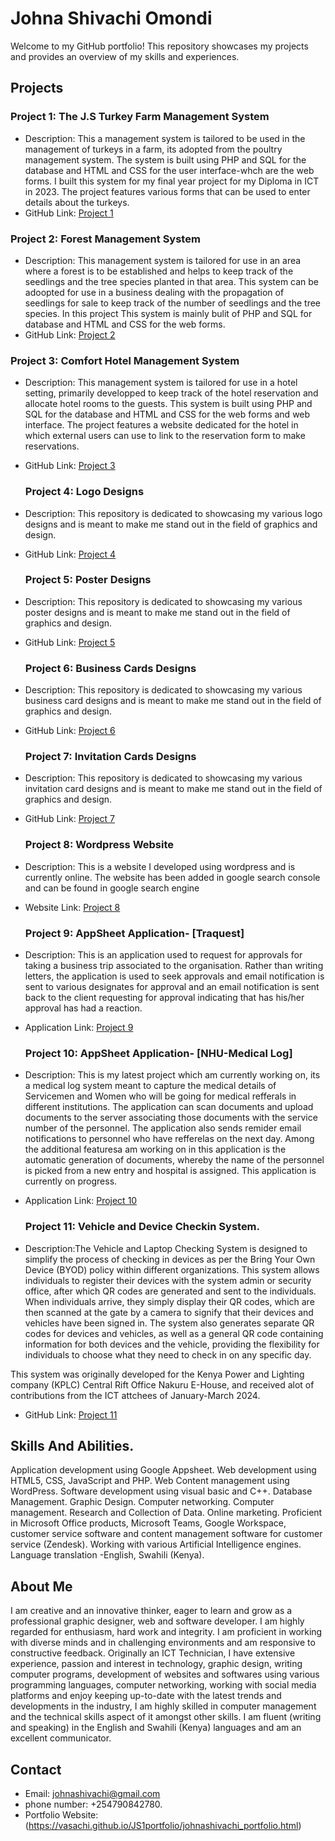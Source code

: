 # Johna Shivachi Omondi 

Welcome to my GitHub portfolio! This repository showcases my projects and provides an overview of my skills and experiences.

## Projects

### Project 1: The J.S Turkey Farm Management System
- Description: This a management system is tailored to be used in the management of turkeys in a farm, its adopted from the poultry management system.
  The system is built using PHP and SQL for the database and HTML and CSS for the user interface-whch are the web forms. I built this system for my final year
  project for my Diploma in ICT in 2023. The project features various forms that can be used to enter details about the turkeys.
- GitHub Link: [Project 1](https://github.com/vasachi/The-JS-Turkey-Farm-Management-System)

### Project 2: Forest Management System
- Description: This management system is tailored for use in an area where a forest is to be established and helps to keep track of the seedlings and the tree species planted in that
  area. This system can be adoopted for use in a business dealing with the propagation of seedlings for sale to keep track of the number of seedlings and the tree species. In this project
  This system is mainly bulit of PHP and SQL for database and HTML and CSS for the web forms. 
- GitHub Link: [Project 2](https://github.com/vasachi/forest-management-system/tree/main/forest%20mngmnt%20sytem)

### Project 3: Comfort Hotel Management System
- Description: This management system is tailored for use in a hotel setting, primarily developped to keep track of the hotel reservation and allocate hotel rooms to the
  guests. This system is built using PHP and SQL for the database and HTML and CSS for the web forms and web interface. The project features a website dedicated for the hotel
  in which external users can use to link to the reservation form to make reservations.
- GitHub Link: [Project 3](https://github.com/vasachi/comfort-hotel-management-system)

  ### Project 4: Logo Designs
- Description: This repository is dedicated to showcasing my various logo designs and is meant to make me stand out in the field of graphics and design.
- GitHub Link: [Project 4](https://github.com/vasachi/logo-designs)

  ### Project 5: Poster Designs
- Description: This repository is dedicated to showcasing my various poster designs and is meant to make me stand out in the field of graphics and design.
- GitHub Link: [Project 5](https://github.com/vasachi/Poster-Design)

  ### Project 6: Business Cards Designs
- Description: This repository is dedicated to showcasing my various business card designs and is meant to make me stand out in the field of graphics and design.
- GitHub Link: [Project 6](https://github.com/vasachi/Business-Cards)

  ### Project 7: Invitation Cards Designs
- Description: This repository is dedicated to showcasing my various invitation card designs and is meant to make me stand out in the field of graphics and design.
- GitHub Link: [Project 7](https://github.com/vasachi/Invitation-Cards)

  ### Project 8: Wordpress Website
- Description: This is a website I developed using wordpress and is currently online. The website has been added in google search console and can be found in google search engine
- Website Link: [Project 8](https://www.drugfreekenya.org)

  ### Project 9: AppSheet Application- [Traquest]
- Description: This is an application used to request for approvals for taking a business trip associated to the organisation.
  Rather than writing letters, the application is used to seek approvals and email notification is sent to various designates for approval and an email notification
  is sent back to the client requesting for approval indicating that has his/her approval has had a reaction.
- Application Link: [Project 9](https://www.appsheet.com/start/453fc264-77b4-4e41-8872-306aa733ced3)

  ### Project 10: AppSheet Application- [NHU-Medical Log]
- Description: This is my latest project which am currently working on, its a medical log system meant to capture the medical details of Servicemen and Women
  who will be going for medical refferals in different institutions. The application can scan documents and upload documents to the server associating those documents with the
  service number of the personnel. The application also sends remider email notifications to personnel who have refferelas on the next day.
  Among the additional featuresa am working on in this application is the automatic generation of documents, whereby the name of the personnel is picked from a new entry and hospital
  is assigned. This application is currently on progress.
- Application Link: [Project 10](https://www.appsheet.com/start/342ea110-94ff-45f2-bc87-0995bbb39705)  

  ### Project 11: Vehicle and Device Checkin System.
- Description:The Vehicle and Laptop Checking System is designed to simplify the process of checking in devices as per the Bring Your Own Device (BYOD) policy within different organizations. This system allows individuals to register their devices with the system admin or security office, after which QR codes are generated and sent to the individuals. When individuals arrive, they simply display their QR codes, which are then scanned at the gate by a camera to signify that their devices and vehicles have been signed in. The system also generates separate QR codes for devices and vehicles, as well as a general QR code containing information for both devices and the vehicle, providing the flexibility for individuals to choose what they need to check in on any specific day.

This system was originally developed for the Kenya Power and Lighting company (KPLC) Central Rift Office Nakuru E-House, and received alot of contributions from the ICT attchees of 
January-March 2024.

- GitHub Link: [Project 11](https://github.com/vasachi/E-house-project)

## Skills And Abilities.
Application development using Google Appsheet.
Web development using HTML5, CSS, JavaScript and PHP.
Web Content management using WordPress.
Software development using visual basic and C++.
Database Management.
Graphic Design.
Computer networking.
Computer management.
Research and Collection of Data.
Online marketing.
Proficient in Microsoft Office products, Microsoft Teams, Google Workspace, customer service software and content management software for customer service (Zendesk).
Working with various Artificial Intelligence engines.
Language translation -English, Swahili (Kenya).

## About Me

I am creative and an innovative thinker, eager to learn and grow as a professional graphic designer, web and software developer. 
I am highly regarded for enthusiasm, hard work and integrity. I am proficient in working with diverse minds and in challenging environments 
and am responsive to constructive feedback. Originally an ICT Technician, I have extensive experience, passion and interest in technology, 
graphic design, writing computer programs, development of websites and softwares using various programming languages, computer networking, 
working with social media platforms and enjoy keeping up-to-date with the latest trends and developments in the industry, I am highly skilled 
in computer management and the technical skills aspect of it amongst other skills.
I am fluent (writing and speaking) in the English and Swahili (Kenya) languages and am an excellent communicator.

## Contact

- Email: johnashivachi@gmail.com
- phone  number: +254790842780.
- Portfolio Website:(https://vasachi.github.io/JS1portfolio/johnashivachi_portfolio.html)



